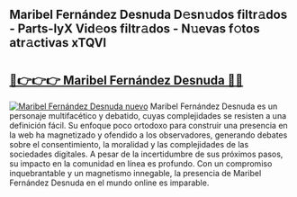 ## Maribel Fernández Desnuda D𝚎sn𝚞dos filtr𝚊dos - Parts-lyX Vid𝚎os filtr𝚊dos - N𝚞evas f𝚘tos atr𝚊ctivas xTQVl

# <h2><a href="http://mb665ty.tromn.icu/?c=Maribel+Fern%c3%a1ndez+Desnuda">🔗👉👉👉 Maribel Fernández Desnuda 🔗🔗</a></h2>

[![Maribel Fernández Desnuda nuevo](https://i.imgur.com/pEAQMta.gif)](http://mb665ty.tromn.icu/?c=Maribel+Fern%c3%a1ndez+Desnuda)
Maribel Fernández Desnuda es un personaje multifacético y debatido, cuyas complejidades se resisten a una definición fácil.  Su enfoque poco ortodoxo para construir una presencia en la web ha magnetizado y ofendido a los observadores, generando debates sobre el consentimiento, la moralidad y las complejidades de las sociedades digitales. A pesar de la incertidumbre de sus próximos pasos, su impacto en la comunidad en línea es profundo. Con un compromiso inquebrantable y un magnetismo innegable, la presencia de Maribel Fernández Desnuda en el mundo online es imparable.
